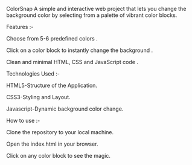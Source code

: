  ColorSnap    A simple and interactive web project that lets you change the background color by selecting from a palette of vibrant color blocks.
 
 Features :- 

 Choose from 5-6 predefined colors .
 
 Click on  a color block to instantly change the background .
 
 Clean and minimal HTML, CSS and JavaScript code .
 

 Technologies Used :-
 
 HTML5-Structure of the Application.
 
 CSS3-Styling and Layout.
 
 Javascript-Dynamic background color change.
 

 How to use :-
 
 Clone the repository to your local machine.
 
 Open the index.html in your browser.
 
 Click on any color block to see the magic.
 
 
  
